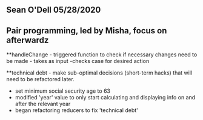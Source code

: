 ## Sean O'Dell 05/28/2020
## Pair programming, led by Misha, focus on afterwardz

**handleChange - triggered function to check if necessary changes need to be made
    - takes as input <event>
    -checks case for desired action

**technical debt - make sub-optimal decisions (short-term hacks) that will need to be refactored later.                       


- set minimum social security age to 63
- modified 'year' value to only start calculating and displaying info on and after the relevant year
- began refactoring reducers to fix 'technical debt'